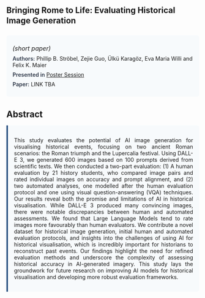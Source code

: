 
<style>    
    h2 {
        margin-top: 0;
        margin-bottom: 1.5rem;
        line-height: 1.3;
    }
    
    h3 {
        margin-top: 2rem;
        margin-bottom: 1rem;
        font-size: 1.4rem;
        font-weight:bold;
    }
    
    .metadata {
        background-color: #f7fafc;
        padding: 1rem;
        border-radius: 6px;
        margin-bottom: 2rem;
    }
    
    .metadata p {
        margin: 0.5rem 0;
    }
    
    .abstract {
        text-align: justify;
        padding: 1rem;
        background-color: #f7fafc;
        border-left: 4px solid #2c5282;
        border-radius: 0 6px 6px 0;
    }
    
    strong {
        color: #2d3748;
        font-weight: 600;
    }
</style>
<main role="main">
<h2>Bringing Rome to Life: Evaluating Historical Image Generation</h2>

<section class="metadata">
<p style='font-size:1rem'><i>(short paper)</i></p>
<p><strong>Authors:</strong> Phillip B. Ströbel, Zejie Guo, Ülkü Karagöz, Eva Maria Willi and Felix K. Maier</p>
<p><strong>Presented in</strong> <a href="/programme/#session<NA>nan">Poster Session</a></p>
<p><strong>Paper:</strong> LINK TBA</p>
</section>

<section>
<h3>Abstract</h3>
<div class="abstract">
<p>This study evaluates the potential of AI image generation for visualising historical events, focusing on two ancient Roman scenarios: the Roman triumph and the  Lupercalia  festival. Using DALL-E 3, we generated 600 images based on 100 prompts derived from scientific texts. We then conducted a two-part evaluation: (1) A human evaluation by 21 history students, who compared image pairs and rated individual images on accuracy and prompt alignment, and (2) two automated analyses, one modelled after the human evaluation protocol and one using visual question-answering (VQA) techniques.  Our results reveal both the promise and limitations of AI in historical visualisation. While DALL-E 3 produced many convincing images, there were notable discrepancies between human and automated assessments. We found that Large Language Models tend to rate images more favourably than human evaluators.   We contribute a novel dataset for historical image generation, initial human and automated evaluation protocols, and insights into the challenges of using AI for historical visualisation, which is incredibly important for historians to reconstruct past events. Our findings highlight the need for refined evaluation methods and underscore the complexity of assessing historical accuracy in AI-generated imagery. This study lays the groundwork for future research on improving AI models for historical visualisation and developing more robust evaluation frameworks.</p>
</div>
</section>
</main>